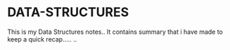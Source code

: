 # DATA-STRUCTURES
This is my Data Structures notes..
It contains summary that i have made to keep a quick recap.....
..
